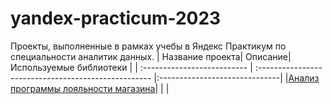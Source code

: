 # yandex-practicum-2023
Проекты, выполненные в рамках учебы в Яндекс Практикум по специальности аналитик данных.
| Название проекта| Описание| Используемые библиотеки |
| :-------------------------- | :--------------------------------------------------- |:------------------------------|
|[Анализ программы лояльности магазина](/retail_analisys_project/retail_analysis.ipynb)|                        |                            |
